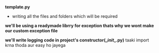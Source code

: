 <!-- mere cutomized notes -->
**template.py**
- writing all the files and folders which will be required

**we'll be using a readymade librry for exception thats why we wont make our custom exception file**

**we'll write logging code in project's constructor(\__init__.py)** taaki import krna thoda aur easy ho jayega
